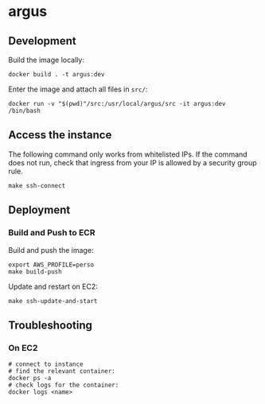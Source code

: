 # argus

## Development
Build the image locally:

    docker build . -t argus:dev

Enter the image and attach all files in `src/`:

    docker run -v "$(pwd)"/src:/usr/local/argus/src -it argus:dev /bin/bash

## Access the instance
The following command only works from whitelisted IPs. If the command does not
run, check that ingress from your IP is allowed by a security group rule.

    make ssh-connect

## Deployment
### Build and Push to ECR
Build and push the image:

    export AWS_PROFILE=perso
    make build-push

Update and restart on EC2:

    make ssh-update-and-start

## Troubleshooting
### On EC2

    # connect to instance
    # find the relevant container:
    docker ps -a
    # check logs for the container:
    docker logs <name>

